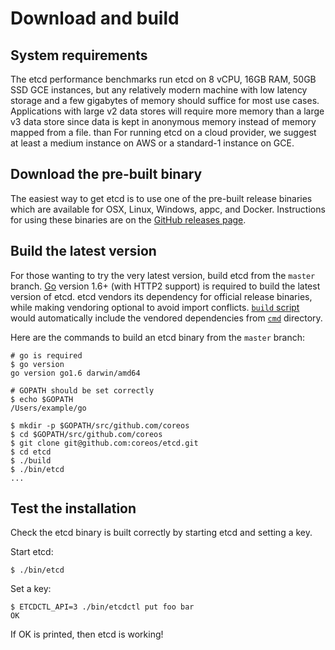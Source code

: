 # Download and build

## System requirements

The etcd performance benchmarks run etcd on 8 vCPU, 16GB RAM, 50GB SSD GCE instances, but any relatively modern machine with low latency storage and a few gigabytes of memory should suffice for most use cases. Applications with large v2 data stores will require more memory than a large v3 data store since data is kept in anonymous memory instead of memory mapped from a file. than For running etcd on a cloud provider, we suggest at least a medium instance on AWS or a standard-1 instance on GCE.

## Download the pre-built binary

The easiest way to get etcd is to use one of the pre-built release binaries which are available for OSX, Linux, Windows, appc, and Docker. Instructions for using these binaries are on the [GitHub releases page][github-release].

## Build the latest version

For those wanting to try the very latest version, build etcd from the `master` branch.
[Go](https://golang.org/) version 1.6+ (with HTTP2 support) is required to build the latest version of etcd.
etcd vendors its dependency for official release binaries, while making vendoring optional to avoid import conflicts.
[`build` script][build-script] would automatically include the vendored dependencies from [`cmd`][cmd-directory] directory.  

Here are the commands to build an etcd binary from the `master` branch:

```
# go is required
$ go version
go version go1.6 darwin/amd64

# GOPATH should be set correctly
$ echo $GOPATH
/Users/example/go

$ mkdir -p $GOPATH/src/github.com/coreos
$ cd $GOPATH/src/github.com/coreos
$ git clone git@github.com:coreos/etcd.git
$ cd etcd
$ ./build
$ ./bin/etcd
...
```

## Test the installation

Check the etcd binary is built correctly by starting etcd and setting a key.

Start etcd:

```
$ ./bin/etcd
```

Set a key:

```
$ ETCDCTL_API=3 ./bin/etcdctl put foo bar
OK
```

If OK is printed, then etcd is working!

[github-release]: https://github.com/coreos/etcd/releases/
[go]: https://golang.org/doc/install
[build-script]: ../build
[cmd-directory]: ../cmd

